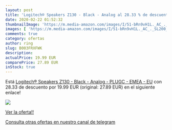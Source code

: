 ```yaml
---
layout: post
title: 'Logitech® Speakers Z130 - Black - Analog al 28.33 % de descuento'
date: 2020-02-22 01:52:32
thumbnailImage: 'https://m.media-amazon.com/images/I/51-bRn9vH1L._AC_._SL200_.jpg'
images: [ 'https://m.media-amazon.com/images/I/51-bRn9vH1L._AC_._SL200_.jpg' ]
comments: true
category: ofertas
author: ring
slug: B003FRXFWK
description:
actualPrice: 19.99 EUR
comparePrice: 27.89 EUR
inStock: true
---
```


Está [Logitech® Speakers Z130 - Black - Analog - PLUGC - EMEA - EU](https://www.amazon.com/dp/B003FRXFWK/?tag=redken08-20) con 28.33 de descuento por 19.99 EUR (original: 27.89 EUR) en el siguiente enlace!

[![](https://m.media-amazon.com/images/I/51-bRn9vH1L._AC_._SL200_.jpg)](https://www.amazon.com/dp/B003FRXFWK/?tag=redken08-20)

[Ver la oferta!!](https://www.amazon.com/dp/B003FRXFWK/?tag=redken08-20)

[Consulta otras ofertas en nuestro canal de telegram](https://t.me/s/ofertas25)
